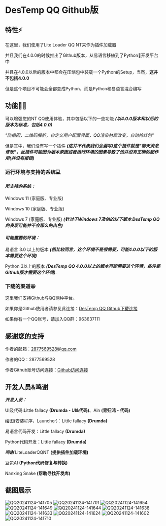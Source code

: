 # **DesTemp QQ Github版**

## 特性⚡

在这里，我们使用了Lite Loader QQ NT来作为插件加载器

并且我们在4.0.0的时候推出了GIthub版本，从易语言移植到了Python🐍开发平台中

并且在4.0.0以后的版本中都会在压缩包中装载一个Python的Setup，当然，**这并不包括4.0.0**

但是这个项目不可能会全都变成Python，而是Python和易语言混合编写

## 功能💪🏻

可以增强您的NT QQ使用体验，其中包括以下的一些功能 ***(以4.0.0版本和以后的版本为标准，包括4.0.0)***

*"防撤回，二维码解析，自定义用户配置界面，QQ渲染材质改变，自动抢红包"*

但是其中，我们没有写一个插件 ***(这并不代表我们会漏写)***这个插件就是"聊天消息修改"，此插件可能因为版本原因或者运行环境的因素导致了他并没有正确的起作用***(并没有报错)***

### 运行环境与支持的系统💻

#### *所支持的系统：*
Windows 11 (家庭版、专业版)

Windows 10 (家庭版、专业版)

Windows 7 (家庭版、专业版) ***(针对于Windows 7及他的以下版本 DesTemp QQ的表现可能并不会那么的出色)***

#### *可能需要的环境：*

易语言 3.0 以上的版本 ***(相比较而言，这个环境不是很需要，可能4.0.0以下的版本需要这个环境)***

Python 3以上的版本 ***(DesTemp QQ 4.0.0以上的版本可能需要这个环境，条件是Github版才需要这个环境)***.

### 下载的渠道😀

这里我们支持Github与QQ两种平台。

如果你是Github使用者请参见此连接：[DesTemp QQ Github下载连接](https://github.com/Drumda/DesTemp-QQ/releases/tag/Recode "DesTemp QQ Github下载连接")

如果你有一个QQ账号，请加入QQ群：963637111

## **感谢您的支持**

作者的邮箱：2877569528@qq.com

作者的QQ：2877569528

作者Github账号访问连接：[Github访问连接](https://github.com/Drumda "Github访问连接")

## 开发人员&鸣谢
***开发人员：***

UI及代码:Little fallacy **(Drumda - UI&代码)**、Ain **(背归鸿 - 代码)**

绘图(安装程序，Launcher)：Little fallacy **(Drumda)**

易语言代码开发：Little fallacy **(Drumda)**

Python代码开发：Little fallacy **(Drumda)**

***鸣谢***
LiteLoaderQQNT **(提供插件加载环境)**

豆包AI **(Python代码修复与转换)**

Nanxing Snake **(帮助寻找开发库)**
## **截图展示**
![QQ20241124-141705](https://github.com/user-attachments/assets/cbb6ca41-f353-4efa-bbf3-f84b6bf03bc2)
![QQ20241124-141701](https://github.com/user-attachments/assets/83eca986-42cb-4662-8726-88035807312f)
![QQ20241124-141654](https://github.com/user-attachments/assets/18f7f845-f66c-40d1-ae8d-48fbcad730ac)
![QQ20241124-141649](https://github.com/user-attachments/assets/8cbd0e2a-ddfe-4a10-ac88-b8dae3ad1029)
![QQ20241124-141644](https://github.com/user-attachments/assets/1c69d96e-5575-4db4-a06e-da3cd0911e19)
![QQ20241124-141638](https://github.com/user-attachments/assets/d91b2270-b592-4e4e-b6bb-2dc25a17c141)
![QQ20241124-141633](https://github.com/user-attachments/assets/d1ee2a41-fdba-467c-9cc4-21971231040a)
![QQ20241124-141624](https://github.com/user-attachments/assets/b4fc122f-f86c-4168-9dcb-4b99a59eb845)
![QQ20241124-141602](https://github.com/user-attachments/assets/fbd38c0f-9030-4ee8-b3f0-908a46db77a1)
![QQ20241124-141710](https://github.com/user-attachments/assets/4395c19b-391f-428a-a25f-ccf80762338e)
